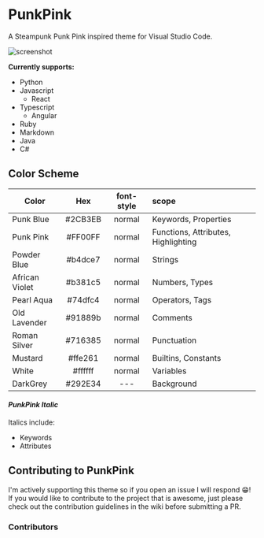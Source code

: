 # PunkPink

A Steampunk Punk Pink inspired theme for Visual Studio Code.

![screenshot](https://github.com/seanmdillon/punkpink/punkpink-logo.png)

**Currently supports:**
- Python
- Javascript
    - React
- Typescript
    - Angular
- Ruby
- Markdown
- Java
- C#

## Color Scheme

| Color   | Hex         | font-style  | scope |
| ------- |:-----------:|:-----------:|:-----|
| Punk Blue | #2CB3EB | normal | Keywords, Properties |
| Punk Pink | #FF00FF | normal | Functions, Attributes, Highlighting |
| Powder Blue | #b4dce7 | normal | Strings |
| African Violet | #b381c5 | normal | Numbers, Types |
| Pearl Aqua | #74dfc4 | normal | Operators, Tags |
| Old Lavender | #91889b | normal | Comments |
| Roman Silver | #716385 | normal | Punctuation |
| Mustard | #ffe261 | normal | Builtins, Constants |
| White | #ffffff | normal | Variables |
| DarkGrey | #292E34 | --- | Background |

#### *PunkPink Italic*

Italics include:
  - Keywords
  - Attributes

## Contributing to PunkPink

I'm actively supporting this theme so if you open an issue I will respond 😁! If you would like to contribute to the project that is awesome, just please check out the contribution guidelines in the wiki before submitting a PR.

### Contributors

